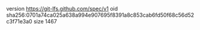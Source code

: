 version https://git-lfs.github.com/spec/v1
oid sha256:0701a74ca025a638a994e907695f8391a8c853cab6fd50f68c56d52c3f71e3a0
size 1467
